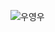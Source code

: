 ![우영우](https://github.com/SwanyCastle/oz_be_class/assets/49240318/64a51c12-7656-4865-ac3c-38f71c6132ff)
